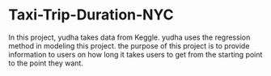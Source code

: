 # Taxi-Trip-Duration-NYC
In this project, yudha takes data from Keggle. yudha uses the regression method in modeling this project. the purpose of this project is to provide information to users on how long it takes users to get from the starting point to the point they want.
